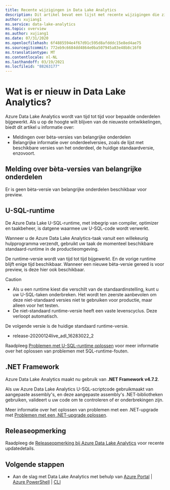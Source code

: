 ```yaml
---
title: Recente wijzigingen in Data Lake Analytics
description: Dit artikel bevat een lijst met recente wijzigingen die zijn aangebracht in Data Lake Analytics. De lijst wordt steeds bijgewerkt.
author: xujiang1
ms.service: data-lake-analytics
ms.topic: overview
ms.author: xujiang1
ms.date: 07/31/2020
ms.openlocfilehash: 6f4885594e4f67d91c595d8afdddc15e8ed4ae75
ms.sourcegitcommit: 772eb9c6684dd4864e0ba507945a83e48b8c16f0
ms.translationtype: MT
ms.contentlocale: nl-NL
ms.lasthandoff: 03/19/2021
ms.locfileid: "88263177"
---
```

# <a name="whats-new-in-data-lake-analytics"></a>Wat is er nieuw in Data Lake Analytics?

Azure Data Lake Analytics wordt van tijd tot tijd voor bepaalde onderdelen bijgewerkt. Als u op de hoogte wilt blijven van de nieuwste ontwikkelingen, biedt dit artikel u informatie over:

- Meldingen over béta-versies van belangrijke onderdelen
- Belangrijke informatie over onderdeelversies, zoals de lijst met beschikbare versies van het onderdeel, de huidige standaardversie, enzovoort.


## <a name="notification-of-key-component-beta-preview"></a>Melding over bèta-versies van belangrijke onderdelen

Er is geen bèta-versie van belangrijke onderdelen beschikbaar voor preview. 

## <a name="u-sql-runtime"></a>U-SQL-runtime

De Azure Data Lake U-SQL-runtime, met inbegrip van compiler, optimizer en taakbeheer, is datgene waarmee uw U-SQL-code wordt verwerkt.

Wanneer u de Azure Data Lake Analytics-taak vanuit een willekeurig hulpprogramma verzendt, gebruikt uw taak de momenteel beschikbare standaard-runtime in de productieomgeving. 

De runtime-versie wordt van tijd tot tijd bijgewerkt. En de vorige runtime blijft enige tijd beschikbaar. Wanneer een nieuwe bèta-versie gereed is voor preview, is deze hier ook beschikbaar.

> [!CAUTION]
> - Als u een runtime kiest die verschilt van de standaardinstelling, kunt u uw U-SQL-taken onderbreken. Het wordt ten zeerste aanbevolen om deze niet-standaard versies niet te gebruiken voor productie, maar alleen voor het testen.
> - De niet-standaard runtime-versie heeft een vaste levenscyclus. Deze verloopt automatisch.

De volgende versie is de huidige standaard runtime-versie.

- release-20200124live_adl_16283022_2

Raadpleeg [Problemen met U-SQL-runtime oplossen](runtime-troubleshoot.md) voor meer informatie over het oplossen van problemen met SQL-runtime-fouten.

## <a name="net-framework"></a>.NET Framework

Azure Data Lake Analytics maakt nu gebruik van **.NET Framework v4.7.2**. 

Als uw Azure Data Lake Analytics U-SQL-scriptcode gebruikmaakt van aangepaste assembly's, en deze aangepaste assembly's .NET-bibliotheken gebruiken, valideert u uw code om te controleren of er onderbrekingen zijn.

Meer informatie over het oplossen van problemen met een .NET-upgrade met [Problemen met een .NET-upgrade oplossen](runtime-troubleshoot.md).

## <a name="release-note"></a>Releaseopmerking

Raadpleeg de [Releaseopmerking bij Azure Data Lake Analytics](https://github.com/Azure/AzureDataLake/tree/master/docs/Release_Notes) voor recente updatedetails.


## <a name="next-steps"></a>Volgende stappen

* Aan de slag met Data Lake Analytics met behulp van [Azure Portal](data-lake-analytics-get-started-portal.md) | [Azure PowerShell](data-lake-analytics-get-started-powershell.md) | [CLI](data-lake-analytics-get-started-cli.md)

